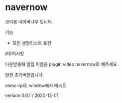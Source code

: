 # navernow
코디용 네이버나우 입니다.

기능
- 모든 생방리스트 표현

#주의사항

다운받을때 알집 이름을 plugin.video.navernow로 해주세요

완전 초기버전입니다.

osmc-rpi3, window에서 테스트


version 0.0.1 / 2020-12-01
